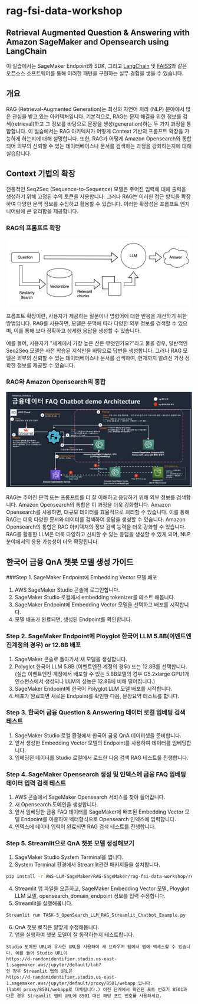 # rag-fsi-data-workshop

## Retrieval Augmented Question & Answering with Amazon SageMaker and Opensearch using LangChain




이 실습에서는 SageMaker Endpoint와 SDK, 그리고 [LangChain](https://python.langchain.com/docs/get_started/introduction) 및 [FAISS](https://faiss.ai/index.html)와 같은 오픈소스 소프트웨어를 통해 이러한 패턴을 구현하는 실무 경험을 쌓을 수 있습니다.


## 개요 
RAG (Retrieval-Augmented Generation)는 최신의 자연어 처리 (NLP) 분야에서 많은 관심을 받고 있는 아키텍처입니다. 기본적으로, RAG는 문제 해결을 위한 정보를 검색(retrieval)하고 그 정보를 바탕으로 문장을 생성(generation)하는 두 가지 과정을 통합합니다. 
이 실습에서는 RAG 아키텍처가 어떻게 Context 기반의 프롬프트 확장을 가능하게 하는지에 대해 설명합니다. 또한, RAG가 어떻게 Amazon Opensearch와 통합되어 외부의 신뢰할 수 있는 데이터베이스나 문서를 검색하는 과정을 강화하는지에 대해 실습합니다.

## Context 기법의 확장
전통적인 Seq2Seq (Sequence-to-Sequence) 모델은 주어진 입력에 대해 출력을 생성하기 위해 고정된 수의 토큰을 사용합니다. 그러나 RAG는 이러한 접근 방식을 확장하여 다양한 문맥 정보를 수집하고 활용할 수 있습니다. 이러한 확장성은 프롬프트 엔지니어링에 큰 유리함을 제공합니다.

### RAG의 프롬프트 확장

<div align="center">
    <img src="../images/rag-lang.png" alt="image 2">
</div>

프롬프트 확장이란, 사용자가 제공하는 질문이나 명령어에 대한 반응을 개선하기 위한 방법입니다. RAG를 사용하면, 모델은 문맥에 따라 다양한 외부 정보를 검색할 수 있으며, 이를 통해 보다 정확하고 상세한 응답을 생성할 수 있습니다.

예를 들어, 사용자가 "세계에서 가장 높은 산은 무엇인가요?"라고 물을 경우, 일반적인 Seq2Seq 모델은 사전 학습된 지식만을 바탕으로 답변을 생성합니다. 그러나 RAG 모델은 외부의 신뢰할 수 있는 데이터베이스나 문서를 검색하여, 현재까지 알려진 가장 정확한 정보를 제공할 수 있습니다.


### RAG와 Amazon Opensearch의 통합
<div align="center">
    <img src="../images/architecture-rag-opensearch.png" alt="image 1">
</div>

RAG는 주어진 문맥 또는 프롬프트를 더 잘 이해하고 응답하기 위해 외부 정보를 검색합니다. Amazon Opensearch의 통합은 이 과정을 더욱 강화합니다. Amazon Opensearch를 사용하면, 대규모 데이터를 효율적으로 처리할 수 있습니다. 이를 통해 RAG는 더욱 다양한 문서와 데이터를 검색하여 응답을 생성할 수 있습니다.
Amazon Opensearch의 통합은 RAG 아키텍처의 정보 검색 능력을 더욱 강화할 수 있습니다. RAG를 활용한 LLM은 더욱 다양하고 신뢰할 수 있는 응답을 생성할 수 있게 되어, NLP 분야에서의 응용 가능성이 더욱 확장됩니다.


## 한국어 금융 QnA 챗봇 모델 생성 가이드

###Step 1. SageMaker Endpoint에 Embedding Vector 모델 배포
1. AWS SageMaker Studio 콘솔에 로그인합니다.
2. SageMaker Studio 로컬에서 embedding tokenizer를 테스트 해봅니다.
3. SageMaker Endpoint에 Embedding Vector 모델을 선택하고 배포를 시작합니다.
4. 모델 배포가 완료되면, 생성된 Endpoint를 확인합니다.

### Step 2. SageMaker Endpoint에 Ployglot 한국어 LLM 5.8B(이벤트엔진계정의 경우) or 12.8B 배포
1. SageMaker 콘솔로 돌아가서 새 모델을 생성합니다.
2. Polyglot 한국어 LLM 5.8B (이벤트엔진 계정의 경우) 또는 12.8B를 선택합니다. (실습 이벤트엔진 계정에서 배포할 수 있는 5.8B모델의 경우 G5.2xlarge GPU1개 인스턴스에서 생성되나 LLM의 성능은 12.8B에 비해 떨어집니다.)
3. SageMaker Endpoint에 한국어 Polyglot LLM 모델 배포를 시작합니다.
4. 배포가 완료되면 새로운 Endpoint를 확인한 다음, 문장요약 테스트를 합니다. 

### Step 3. 한국어 금융 Question & Answering 데이터 로컬 임베딩 검색 테스트
1. SageMaker Studio 로컬 환경에서 한국어 금융 QnA 데이터셋을 준비합니다.
2. 앞서 생성한 Embedding Vector 모델의 Endpoint를 사용하여 데이터를 임베딩합니다.
3. 임베딩된 데이터를 Studio 로컬에서 로드한 다음 검색 RAG 테스트를 진행합니다.

### Step 4. SageMaker Opensearch 생성 및 인덱스에 금융 FAQ 임베딩 데이터 입력 검색 테스트 
1. AWS 콘솔에서 SageMaker Opensearch 서비스를 찾아 들어갑니다.
2. 새 Opensearch 도메인을 생성합니다.
3. 앞서 임베딩한 금융 FAQ 데이터를 SageMaker에 배포된 Embedding Vector 모델 Endpoint를 이용하여 벡터형식으로 Opensearch 인덱스에 입력합니다.
4. 인덱스에 데이터 입력이 완료되면 RAG 검색 테스트를 진행합니다.



### Step 5. Streamlit으로 QnA 챗봇 모델 생성해보기 
1. SageMaker Studio System Terminal을 엽니다.
2. System Terminal 환경에서 Streamlit관련 패키지들을 설치합니다.
```sh
pip install -r AWS-LLM-SageMaker/RAG-SageMaker/rag-fsi-data-workshop/requirements.txt

```
4. Streamlit 앱 파일을 오픈하고, SageMaker Embedding Vector 모델, Ployglot LLM 모델, opensearch_domain_endpoint 정보를 입력 수정합니다.
5. Streamlit을 실행해봅니다.
```sh
Streamlit run TASK-5_OpenSearch_LLM_RAG_Streamlit_Chatbot_Example.py
```
6. QnA 챗봇 로직은 알맞게 수정해봅니다. 
7. 앱을 실행하여 챗봇 모델이 잘 동작하는지 테스트합니다.
``` text
Studio 도메인 URL과 유사한 URL을 사용하여 새 브라우저 탭에서 앱에 액세스할 수 있습니다. 예를 들어 Studio URL이
https://d-randomidentifier.studio.us-east-1.sagemaker.aws/jupyter/default/lab?
인 걍우 Streamlit 앱의 URL은
https://d-randomidentifier.studio.us-east-1.sagemaker.aws/jupyter/default/proxy/8501/webapp 입니다. 
(lab이 proxy/8501/webapp로 대체됩니다.) 이전 단계에서 확인된 포트 번호가 8501과 다른 경우 Streamlit 앱의 URL에 8501 대신 해당 포트 번호를 사용하세요.
```
